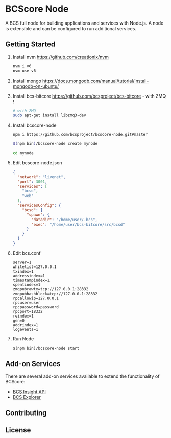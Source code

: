BCScore Node
============

A BCS full node for building applications and services with Node.js. A node is extensible and can be configured to run additional services.

## Getting Started

1. Install nvm https://github.com/creationix/nvm  

    ```bash
    nvm i v6
    nvm use v6
    ```  
2. Install mongo https://docs.mongodb.com/manual/tutorial/install-mongodb-on-ubuntu/  

3. Install bcs-bitcore https://github.com/bcsproject/bcs-bitcore - with ZMQ ! 

    ```bash
    # with ZMQ
    sudo apt-get install libzmq3-dev 
    ```  
4. Install bcscore-node  

    ```bash
    npm i https://github.com/bcsproject/bcscore-node.git#master

    $(npm bin)/bcscore-node create mynode

    cd mynode

    ```  
5. Edit bcscore-node.json  

    ```json
    {
      "network": "livenet",
      "port": 3001,
      "services": [
	    "bcsd",
        "web"
      ],
      "servicesConfig": {
        "bcsd": {
          "spawn": {
            "datadir": "/home/user/.bcs",
            "exec": "/home/user/bcs-bitcore/src/bcsd"
          }
        }
      }
	}
    ```  
6. Edit bcs.conf  

    ```
    server=1
    whitelist=127.0.0.1
    txindex=1
    addressindex=1
    timestampindex=1
    spentindex=1
    zmqpubrawtx=tcp://127.0.0.1:28332
    zmqpubhashblock=tcp://127.0.0.1:28332
    rpcallowip=127.0.0.1
    rpcuser=user
    rpcpassword=password
    rpcport=18332
    reindex=1
    gen=0
    addrindex=1
    logevents=1
    ```  
7. Run Node  

    ```
    $(npm bin)/bcscore-node start
    ```  

## Add-on Services

There are several add-on services available to extend the functionality of BCScore:

- [BCS Insight API](https://github.com/bcsproject/insight-api)
- [BCS Explorer](https://github.com/bcsproject/bcs-explorer)

## Contributing



## License
